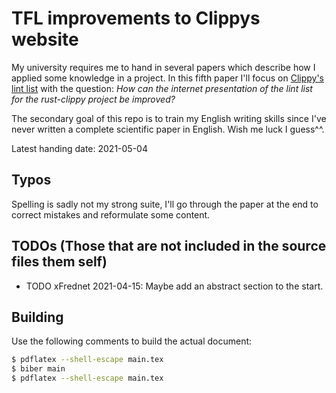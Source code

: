 # TFL improvements to Clippys website
My university requires me to hand in several papers which describe how I applied some knowledge in a project. In this fifth paper I'll focus on [Clippy's lint list](https://rust-lang.github.io/rust-clippy/master/index.html) with the question: _How can the internet presentation of the lint list for the rust-clippy project be improved?_

The secondary goal of this repo is to train my English writing skills since I've never written a complete scientific paper in English. Wish me luck I guess^^.

Latest handing date: 2021-05-04

## Typos
Spelling is sadly not my strong suite, I'll go through the paper at the end to correct mistakes and reformulate some content.

## TODOs (Those that are not included in the source files them self)
* TODO xFrednet 2021-04-15: Maybe add an abstract section to the start.

## Building
Use the following comments to build the actual document:

```sh
$ pdflatex --shell-escape main.tex
$ biber main
$ pdflatex --shell-escape main.tex
```